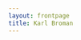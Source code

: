 ```yaml
---
layout: frontpage
title: Karl Broman
---
```


<div id="karl_buttons"></div>
<div id="chart"></div>

<script charset="utf-8" type="text/javascript" src="assets/JS/d3.min.js"></script>
<script type="text/javascript" src="assets/JS/buttons.js"></script>
